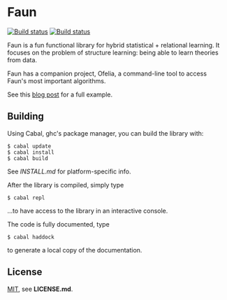 # Faun

[![Build status](https://travis-ci.org/PhDP/Sphinx-AI.svg?branch=master)](https://travis-ci.org/PhDP/Sphinx-AI)
[![Build status](https://ci.appveyor.com/api/projects/status/2g9tn9oprxm58gc6/branch/master?svg=true)](https://ci.appveyor.com/project/PhilippeDesjardinsProulx/manticore/branch/master)

Faun is a fun functional library for hybrid statistical + relational learning.
It focuses on the problem of structure learning: being able to learn theories
from data.

Faun has a companion project, Ofelia, a command-line tool to access Faun's 
most important algorithms.

See this [blog post](http://phdp.github.io/posts/2015-07-13-srl-code.html) for a full example.

## Building

Using Cabal, ghc's package manager, you can build the library with:

    $ cabal update
    $ cabal install
    $ cabal build

See *INSTALL.md* for platform-specific info.

After the library is compiled, simply type

    $ cabal repl

...to have access to the library in an interactive console.

The code is fully documented, type 

    $ cabal haddock

to generate a local copy of the documentation.

## License

[MIT](http://opensource.org/licenses/MIT), see **LICENSE.md**.
